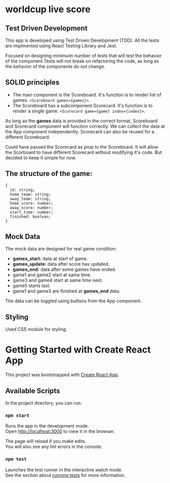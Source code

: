 # worldcup live score

## Test Driven Development
This app is developed using Test Driven Development (TDD). All the tests are implmented using React Testing Library and Jest.

Focused on designing minimuim number of tests that will test the behavior of the component.Tests will not break on refactoring the code, as long as the behavior of the components do not change.

## SOLID principles
* The main component is the Scoreboard. It's function is to render list of games. 
`<Scoreboard games={games}>`.
* The Scoreboard has a subcomponent Scorecard. It's function is to render a single game.
`<Scorecard game={game} index={index}>`.

As long as the **games** data is provided in the correct format, Scoreboard and Scorecard component will function correctly.
We can collect the data at the App component independently.
Scorecard can also be reused for a different Scoreboard.

Could have passed the Scorecard as prop to the Scoreboard. It will allow the Scorboard to have different Scorecard without modifying it's code.
But decided to keep it simple for now.

## The structure of the game:
```
{
  id: string;
  home_team: string;
  away_team: string;
  home_score: number;
  away_score: number;
  start_time: number;
  finished: boolean;
}
```

## Mock Data

The mock data are designed for real game condition:
* **games_start:** data at start of game.
* **games_update:** data after score has updated.
* **games_end:** data after some games have ended.
* game1 and game2 start at same time.
* game3 and game4 start at same time next.
* game5 starts last.
* game1 and game3 are finished at **games_end** data.

The data can be toggled using buttons from the App component.

## Styling
Used CSS module for styling.


# Getting Started with Create React App

This project was bootstrapped with [Create React App](https://github.com/facebook/create-react-app).

## Available Scripts

In the project directory, you can run:

### `npm start`

Runs the app in the development mode.\
Open [http://localhost:3000](http://localhost:3000) to view it in the browser.

The page will reload if you make edits.\
You will also see any lint errors in the console.

### `npm test`

Launches the test runner in the interactive watch mode.\
See the section about [running tests](https://facebook.github.io/create-react-app/docs/running-tests) for more information.

